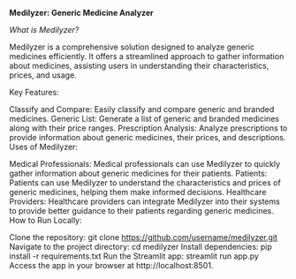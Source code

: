 **Medilyzer: Generic Medicine Analyzer**


*What is Medilyzer?*

Medilyzer is a comprehensive solution designed to analyze generic medicines efficiently. It offers a streamlined approach to gather information about medicines, assisting users in understanding their characteristics, prices, and usage.

Key Features:

Classify and Compare: Easily classify and compare generic and branded medicines.
Generic List: Generate a list of generic and branded medicines along with their price ranges.
Prescription Analysis: Analyze prescriptions to provide information about generic medicines, their prices, and descriptions.
Uses of Medilyzer:

Medical Professionals: Medical professionals can use Medilyzer to quickly gather information about generic medicines for their patients.
Patients: Patients can use Medilyzer to understand the characteristics and prices of generic medicines, helping them make informed decisions.
Healthcare Providers: Healthcare providers can integrate Medilyzer into their systems to provide better guidance to their patients regarding generic medicines.
How to Run Locally:

Clone the repository: git clone https://github.com/username/medilyzer.git
Navigate to the project directory: cd medilyzer
Install dependencies: pip install -r requirements.txt
Run the Streamlit app: streamlit run app.py
Access the app in your browser at http://localhost:8501.
